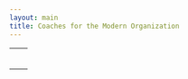 ```yaml
---
layout: main
title: Coaches for the Modern Organization
---
```



<table>
	<tr>
		<td rowspan="4"><img id="personImage" src=""/></td>
		<td><span id="personName"/></td>
	</tr>
	<tr>
		<td><span id="personPhone"/></td>
	</tr>
	<tr>
		<td><a id="personMailUrl"><span id="personMail"/></a></td>
	</tr>
	<tr>
		<td><a id="personUrl"><span id="personUrlTitle"/></a></td>
	</tr>
	<tr>
		<td colspan="2"><span id="personAbout"/></td>
	</tr>
	<tr>
		<td colspan="2"><span id="personLocation"/></td>
	</tr>
</table>


<script type="text/javascript">
function fillProfile( profile ) {
    $('#personName').text(profile.entry[0].displayName);
	$('#personImage').attr('src', profile.entry[0].thumbnailUrl) ;
    $('#personPhone').text(profile.entry[0].phoneNumbers[0].value);
    $('#personAbout').html(profile.entry[0].aboutMe);
    $('#personLocation').html(profile.entry[0].currentLocation);

    $('#personMail').text(profile.entry[0].emails[0].value);
    $('#personMailUrl').attr('href', 'mailto:' + profile.entry[0].emails[0].value);

	
    $('#personUrlTitle').text(profile.entry[0].urls[0].title);
    $('#personUrl').attr('href', profile.entry[0].urls[0].value);
}
</script>
 
<script src="https://www.gravatar.com/663d11426b0a187ddac59f8c17ce61b4.json?callback=fillProfile" type="text/javascript"></script>
